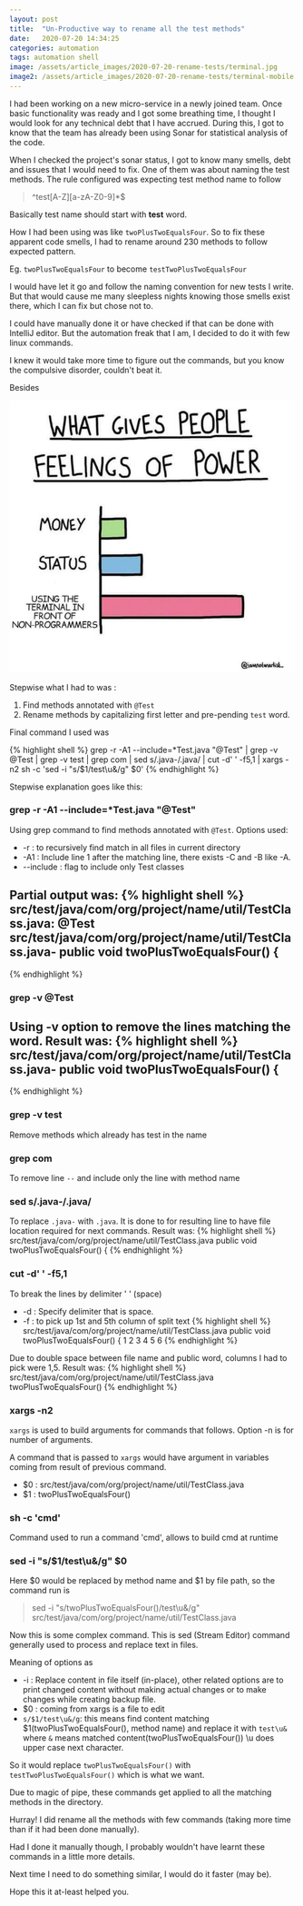 ```yaml
---
layout: post
title:  "Un-Productive way to rename all the test methods"
date:   2020-07-20 14:34:25
categories: automation
tags: automation shell
image: /assets/article_images/2020-07-20-rename-tests/terminal.jpg
image2: /assets/article_images/2020-07-20-rename-tests/terminal-mobile.jpg
---
```

I had been working on a new micro-service in a newly joined team. Once basic functionality was ready and I got some breathing time, I thought I would look for any technical debt that I have accrued. During this, I got to know that the team has already been using Sonar for statistical analysis of the code.

When I checked the project's sonar status, I got to know many smells, debt and issues that I would need to fix. One of them was about naming the test methods. The rule configured was expecting test method name to follow

> ^test[A-Z][a-zA-Z0-9]*$

Basically test name should start with **test** word.

How I had been using was like `twoPlusTwoEqualsFour`. So to fix these apparent code smells, I had to rename around 230 methods to follow expected pattern.

Eg.
`twoPlusTwoEqualsFour` to become `testTwoPlusTwoEqualsFour`

I would have let it go and follow the naming convention for new tests I write. But that would cause me many sleepless nights knowing those smells exist there, which I can fix but chose not to.

I could have manually done it or have checked if that can be done with IntelliJ editor.
But the automation freak that I am, I decided to do it with few linux commands. 

I knew it would take more time to figure out the commands, but you know the compulsive disorder, couldn't beat it.

Besides

![Absolute Power](/assets/article_images/2020-07-20-rename-tests/commands.jpg)

Stepwise what I had to was :
1. Find methods annotated with `@Test`
2. Rename methods by capitalizing first letter and pre-pending `test` word.

Final command I used was 

{% highlight shell %}
grep -r -A1 --include=*Test.java "@Test"  | grep -v @Test |
 grep -v test | grep com | sed s/.java-/.java/ | cut -d' ' -f5,1 | 
 xargs -n2 sh -c 'sed -i "s/$1/test\u&/g" $0'
{% endhighlight %}

Stepwise explanation goes like this:

### grep -r -A1 --include=*Test.java "@Test" 
Using grep command to find methods annotated with `@Test`.
Options used:
* -r : to recursively find match in all files in current directory
* -A1 : Include line 1 after the matching line, there exists -C and -B like -A.
* --include : flag to include only Test classes

Partial output was:
{% highlight shell %}
src/test/java/com/org/project/name/util/TestClass.java:  @Test
src/test/java/com/org/project/name/util/TestClass.java-  public void twoPlusTwoEqualsFour() {
--
{% endhighlight %}


### grep -v @Test
Using -v option to remove the lines matching the word.
Result was:
{% highlight shell %}
src/test/java/com/org/project/name/util/TestClass.java-  public void twoPlusTwoEqualsFour() {
--
{% endhighlight %}


### grep -v test
Remove methods which already has test in the name


### grep com
To remove line `--` and include only the line with method name


### sed s/.java-/.java/ 
To replace `.java-` with `.java`. 
It is done to for resulting line to have file location required for next commands.
Result was:
{% highlight shell %}
src/test/java/com/org/project/name/util/TestClass.java  public void twoPlusTwoEqualsFour() {
{% endhighlight %}


### cut -d' ' -f5,1
To break the lines by delimiter ' ' (space) 
* -d : Specify delimiter that is space.
* -f : to pick up 1st and 5th column of split text
{% highlight shell %}
src/test/java/com/org/project/name/util/TestClass.java  public void twoPlusTwoEqualsFour() {
1                                                      2 3     4    5                      6
{% endhighlight %}

Due to double space between file name and public word, columns I had to pick were 1,5.
Result was:
{% highlight shell %}
src/test/java/com/org/project/name/util/TestClass.java twoPlusTwoEqualsFour()
{% endhighlight %}


### xargs -n2
`xargs` is used to build arguments for commands that follows. Option -n is for number of arguments.

A command that is passed to `xargs` would have argument in variables coming from result of previous command.

* $0 : src/test/java/com/org/project/name/util/TestClass.java
* $1 : twoPlusTwoEqualsFour()

### sh -c 'cmd'
Command used to run a command 'cmd', allows to build cmd at runtime


### sed -i "s/$1/test\u&/g" $0
Here $0 would be replaced by method name and $1 by file path, so the command run is 
> sed -i "s/twoPlusTwoEqualsFour()/test\u&/g" src/test/java/com/org/project/name/util/TestClass.java

Now this is some complex command.
This is sed (Stream Editor) command generally used to process and replace text in files.

Meaning of options as
* -i : Replace content in file itself (in-place), other related options are to print changed content without making actual changes or to make changes while creating backup file.
* $0 : coming from xargs is a file to edit
* `s/$1/test\u&/g`: this means find content matching $1(twoPlusTwoEqualsFour(), method name) and replace it with `test\u&` where `&` means matched content(twoPlusTwoEqualsFour()) \u does upper case next character. 

So it would replace  `twoPlusTwoEqualsFour()` with `testTwoPlusTwoEqualsFour()` which is what we want.

Due to magic of pipe, these commands get applied to all the matching methods in the directory.


Hurray! I did rename all the methods with few commands (taking more time than if it had been done manually). 

Had I done it manually though, I probably wouldn't have learnt these commands in a little more details.

Next time I need to do something similar, I would do it faster (may be).

Hope this it at-least helped you.
